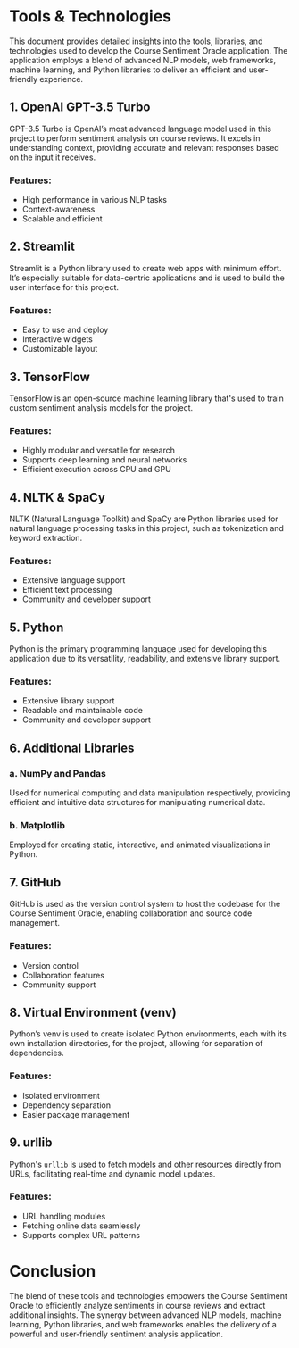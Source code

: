 # Tools & Technologies

This document provides detailed insights into the tools, libraries, and technologies used to develop the Course Sentiment Oracle application. The application employs a blend of advanced NLP models, web frameworks, machine learning, and Python libraries to deliver an efficient and user-friendly experience.

## 1. OpenAI GPT-3.5 Turbo

GPT-3.5 Turbo is OpenAI’s most advanced language model used in this project to perform sentiment analysis on course reviews. It excels in understanding context, providing accurate and relevant responses based on the input it receives.

### Features:
- High performance in various NLP tasks
- Context-awareness
- Scalable and efficient

## 2. Streamlit

Streamlit is a Python library used to create web apps with minimum effort. It’s especially suitable for data-centric applications and is used to build the user interface for this project.

### Features:
- Easy to use and deploy
- Interactive widgets
- Customizable layout

## 3. TensorFlow

TensorFlow is an open-source machine learning library that's used to train custom sentiment analysis models for the project.

### Features:
- Highly modular and versatile for research
- Supports deep learning and neural networks
- Efficient execution across CPU and GPU

## 4. NLTK & SpaCy

NLTK (Natural Language Toolkit) and SpaCy are Python libraries used for natural language processing tasks in this project, such as tokenization and keyword extraction.

### Features:
- Extensive language support
- Efficient text processing
- Community and developer support

## 5. Python

Python is the primary programming language used for developing this application due to its versatility, readability, and extensive library support.

### Features:
- Extensive library support
- Readable and maintainable code
- Community and developer support

## 6. Additional Libraries

### a. **NumPy and Pandas**
Used for numerical computing and data manipulation respectively, providing efficient and intuitive data structures for manipulating numerical data.

### b. **Matplotlib**
Employed for creating static, interactive, and animated visualizations in Python.

## 7. GitHub

GitHub is used as the version control system to host the codebase for the Course Sentiment Oracle, enabling collaboration and source code management.

### Features:
- Version control
- Collaboration features
- Community support

## 8. Virtual Environment (venv)

Python’s venv is used to create isolated Python environments, each with its own installation directories, for the project, allowing for separation of dependencies.

### Features:
- Isolated environment
- Dependency separation
- Easier package management

## 9. urllib

Python's `urllib` is used to fetch models and other resources directly from URLs, facilitating real-time and dynamic model updates.

### Features:
- URL handling modules
- Fetching online data seamlessly
- Supports complex URL patterns

# Conclusion

The blend of these tools and technologies empowers the Course Sentiment Oracle to efficiently analyze sentiments in course reviews and extract additional insights. The synergy between advanced NLP models, machine learning, Python libraries, and web frameworks enables the delivery of a powerful and user-friendly sentiment analysis application.
